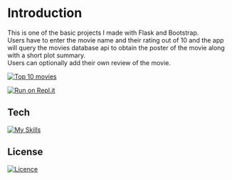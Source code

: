 # Introduction 

This is one of the basic projects I made with Flask and Bootstrap.  
Users have to enter the movie name and their rating out of 10 and the app will query the movies database api to obtain the poster of the movie along with a short plot summary.  
Users can optionally add their own review of the movie.

[![Top 10 movies](https://github-readme-stats.vercel.app/api/pin/?username=sahil-sagwekar2652&repo=Top-10-movies&theme=dark)](https://github.com/sahil-sagwekar2652/Top-10-movies)<br/>

[![Run on Repl.it](https://repl.it/badge/)](https://replit.com/@saladmama2652/Top-10-movies#main.py)

## Tech
[![My Skills](https://skillicons.dev/icons?i=py,flask,bootstrap,replit,html,css,sqlite&perline=4)](https://skillicons.dev)

## License

[![Licence](https://img.shields.io/github/license/Ileriayo/markdown-badges?style=for-the-badge)](LICENSE)